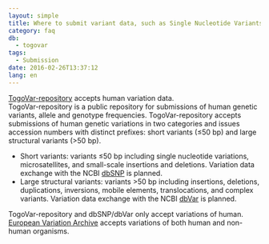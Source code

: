 ```yaml
---
layout: simple
title: Where to submit variant data, such as Single Nucleotide Variants (SNVs), Copy Number Variants (CNVs) and structural variants?
category: faq
db:
  - togovar
tags: 
  - Submission
date: 2016-02-26T13:37:12
lang: en
---
```


[TogoVar-repository](/togovar/index-e.html) accepts human variation data.  
TogoVar-repository is a public repository for submissions of human genetic variants, allele and genotype frequencies. TogoVar-repository accepts submissions of human genetic variations in two categories and issues accession numbers with distinct prefixes: short variants (&le;50 bp) and large structural variants (>50 bp).

* Short variants: variants &le;50 bp including single nucleotide variations, microsatellites, and small-scale insertions and deletions. Variation data exchange with the NCBI [dbSNP](https://ncbi.nlm.nih.gov/snp/) is planned.
* Large structural variants: variants >50 bp including insertions, deletions, duplications, inversions, mobile elements, translocations, and complex variants. Variation data exchange with the NCBI [dbVar](https://ncbi.nlm.nih.gov/dbvar/) is planned.

TogoVar-repository and dbSNP/dbVar only accept variations of human. [European Variation Archive](https://www.ebi.ac.uk/eva/) accepts variations of both human and non-human organisms.    
